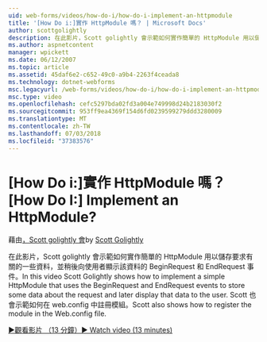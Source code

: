```yaml
---
uid: web-forms/videos/how-do-i/how-do-i-implement-an-httpmodule
title: '[How Do i:]實作 HttpModule 嗎？ | Microsoft Docs'
author: scottgolightly
description: 在此影片，Scott golightly 會示範如何實作簡單的 HttpModule 用以儲存 reques 有關的一些資料 BeginRequest 和 EndRequest 事件...
ms.author: aspnetcontent
manager: wpickett
ms.date: 06/12/2007
ms.topic: article
ms.assetid: 45daf6e2-c652-49c0-a9b4-2263f4ceada8
ms.technology: dotnet-webforms
msc.legacyurl: /web-forms/videos/how-do-i/how-do-i-implement-an-httpmodule
msc.type: video
ms.openlocfilehash: cefc5297bda02fd3a004e749998d24b2183030f2
ms.sourcegitcommit: 953ff9ea4369f154d6fd0239599279ddd3280009
ms.translationtype: MT
ms.contentlocale: zh-TW
ms.lasthandoff: 07/03/2018
ms.locfileid: "37383576"
---
```

<a name="how-do-i-implement-an-httpmodule"></a><span data-ttu-id="ab5aa-104">[How Do i:]實作 HttpModule 嗎？</span><span class="sxs-lookup"><span data-stu-id="ab5aa-104">[How Do I:] Implement an HttpModule?</span></span>
====================
<span data-ttu-id="ab5aa-105">藉由[，Scott golightly 會](https://github.com/scottgolightly)</span><span class="sxs-lookup"><span data-stu-id="ab5aa-105">by [Scott Golightly](https://github.com/scottgolightly)</span></span>

<span data-ttu-id="ab5aa-106">在此影片，Scott golightly 會示範如何實作簡單的 HttpModule 用以儲存要求有關的一些資料，並稍後向使用者顯示該資料的 BeginRequest 和 EndRequest 事件。</span><span class="sxs-lookup"><span data-stu-id="ab5aa-106">In this video Scott Golightly shows how to implement a simple HttpModule that uses the BeginRequest and EndRequest events to store some data about the request and later display that data to the user.</span></span> <span data-ttu-id="ab5aa-107">Scott 也會示範如何在 web.config 中註冊模組。</span><span class="sxs-lookup"><span data-stu-id="ab5aa-107">Scott also shows how to register the module in the Web.config file.</span></span>

[<span data-ttu-id="ab5aa-108">&#9654;觀看影片 （13 分鐘）</span><span class="sxs-lookup"><span data-stu-id="ab5aa-108">&#9654; Watch video (13 minutes)</span></span>](https://channel9.msdn.com/Blogs/ASP-NET-Site-Videos/how-do-i-implement-an-httpmodule)
